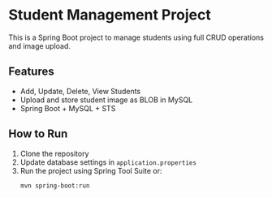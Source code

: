 # Student Management Project

This is a Spring Boot project to manage students using full CRUD operations and image upload.

## Features
- Add, Update, Delete, View Students
- Upload and store student image as BLOB in MySQL
- Spring Boot + MySQL + STS

## How to Run
1. Clone the repository
2. Update database settings in `application.properties`
3. Run the project using Spring Tool Suite or:
   ```bash
   mvn spring-boot:run